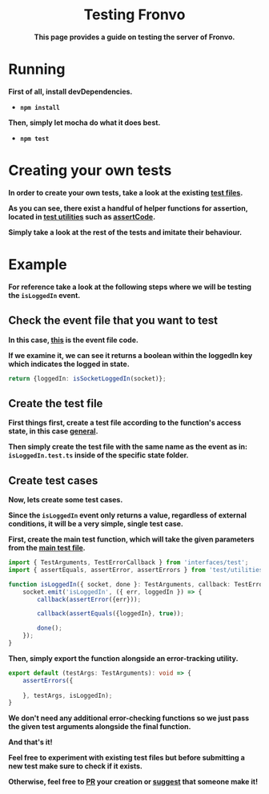<h1 align='center'>Testing Fronvo</h1>

<p align='center'><b>This page provides a guide on testing the server of Fronvo.</b></p>

# Running
**First of all, install devDependencies.**
- **``npm install``**

**Then, simply let mocha do what it does best.**
- **``npm test``**

# Creating your own tests

**In order to create your own tests, take a look at the existing [test files](https://github.com/Fronvo/fronvo/tree/master/src/test).**

**As you can see, there exist a handful of helper functions for assertion, located in [test utilities](https://github.com/Fronvo/fronvo/blob/master/src/test/utilities.ts) such as [assertCode](https://github.com/swc-project/swc-node).**

**Simply take a look at the rest of the tests and imitate their behaviour.**

# Example

**For reference take a look at the following steps where we will be testing the `isLoggedIn` event.**

## Check the event file that you want to test

**In this case, [this](https://github.com/Fronvo/fronvo/blob/master/src/events/general/isLoggedIn.ts) is the event file code.**

**If we examine it, we can see it returns a boolean within the loggedIn key which indicates the logged in state.**

```ts
return {loggedIn: isSocketLoggedIn(socket)};
```

## Create the test file

**First things first, create a test file according to the function's access state, in this case [general](https://github.com/Fronvo/fronvo/tree/master/src/test/general).**

**Then simply create the test file with the same name as the event as in: `isLoggedIn.test.ts` inside of the specific state folder.**

## Create test cases

**Now, lets create some test cases.**

**Since the `isLoggedIn` event only returns a value, regardless of external conditions, it will be a very simple, single test case.**

**First, create the main test function, which will take the given parameters from the [main test file](https://github.com/Fronvo/fronvo/blob/master/src/test/main.ts#L49).**

```ts
import { TestArguments, TestErrorCallback } from 'interfaces/test';
import { assertEquals, assertError, assertErrors } from 'test/utilities';

function isLoggedIn({ socket, done }: TestArguments, callback: TestErrorCallback): void {
    socket.emit('isLoggedIn', ({ err, loggedIn }) => {
        callback(assertError({err}));

        callback(assertEquals({loggedIn}, true));

        done();
    });
}
```

**Then, simply export the function alongside an error-tracking utility.**

```ts
export default (testArgs: TestArguments): void => {
    assertErrors({
        
    }, testArgs, isLoggedIn);
}
```

**We don't need any additional error-checking functions so we just pass the given test arguments alongside the final function.**

**And that's it!**

**Feel free to experiment with existing test files but before submitting a new test make sure to check if it exists.**

**Otherwise, feel free to [PR](https://github.com/Fronvo/fronvo/pulls) your creation or [suggest](https://github.com/Fronvo/fronvo/issues?q=is%3Aopen+is%3Aissue+label%3Aenhancement) that someone make it!**
